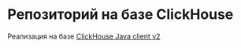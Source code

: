 # Репозиторий на базе ClickHouse

Реализация на базе [ClickHouse Java client v2](https://mvnrepository.com/artifact/com.clickhouse/client-v2)
